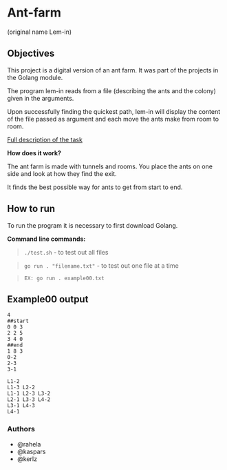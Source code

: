 # Ant-farm 
(original name Lem-in)

## Objectives
This project is a digital version of an ant farm. It was part of the projects in the Golang module.

The program lem-in reads from a file (describing the ants and the colony) given in the arguments.

Upon successfully finding the quickest path, lem-in will display the content of the file passed as argument and each move the ants make from room to room.

[Full description of the task](https://github.com/01-edu/public/tree/master/subjects/lem-in)


**How does it work?**

The ant farm is made with tunnels and rooms.
You place the ants on one side and look at how they find the exit.


It finds the best possible way for ants to get from start to end. 
## How to run
To run the program it is necessary to first download Golang.

**Command line commands:**

>`./test.sh` - to test out all files

>`go run . "filename.txt"` - to test out one file at a time

> `EX: go run . example00.txt`


## Example00 output
```
4
##start
0 0 3
2 2 5
3 4 0
##end
1 8 3
0-2
2-3
3-1

L1-2
L1-3 L2-2
L1-1 L2-3 L3-2
L2-1 L3-3 L4-2
L3-1 L4-3
L4-1
```

### Authors

* @rahela
* @kaspars
* @kerlz 